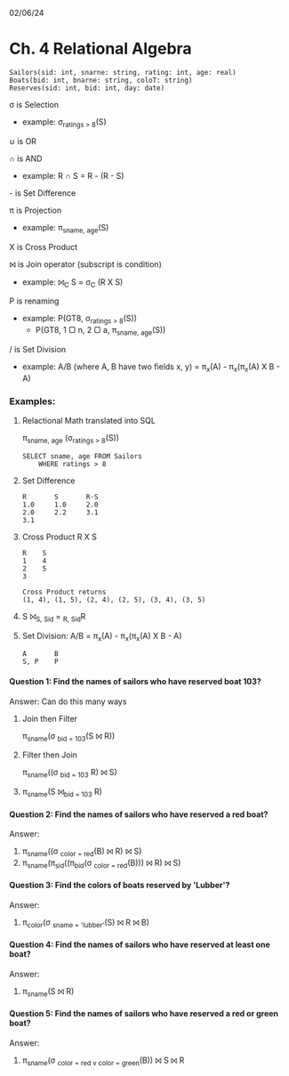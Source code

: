 02/06/24
# Ch. 4 Relational Algebra
```
Sailors(sid: int, snarne: string, rating: int, age: real) 
Boats(bid: int, bnarne: string, coloT: string)
Reserves(sid: int, bid: int, day: date)
```

σ is Selection
- example: σ<sub>ratings > 8</sub>(S)
  
∪ is OR

∩ is AND
- example: R ∩ S = R - (R - S)

\- is Set Difference

π is Projection
- example: π<sub>sname, age</sub>(S)

X is Cross Product
  
⨝ is Join operator (subscript is condition)
-  example: ⨝<sub>C</sub> S = σ<sub>C</sub> (R X S)

P is renaming
- example: P(GT8, σ<sub>ratings > 8</sub>(S)) 
  - P(GT8, 1 ▢ n, 2 ▢ a, π<sub>sname, age</sub>(S))

/ is Set Division
- example: A/B (where A, B have two fields x, y) =  π<sub>x</sub>(A) - π<sub>x</sub>(π<sub>x</sub>(A) X B - A)

### Examples:
1. Relactional Math translated into SQL
   
    π<sub>sname, age</sub> (σ<sub>ratings > 8</sub>(S))
    ```
    SELECT sname, age FROM Sailors 
        WHERE ratings > 8
    ```
2. Set Difference
    ``` 
    R       S       R-S
    1.0     1.0     2.0
    2.0     2.2     3.1
    3.1
    ```
3. Cross Product R X S
   ```
   R    S   
   1    4
   2    5
   3

   Cross Product returns 
   (1, 4), (1, 5), (2, 4), (2, 5), (3, 4), (3, 5)
   ```
4. S ⨝<sub>S, Sid</sub> = <sub>R, Sid</sub>R

5. Set Division: A/B = π<sub>x</sub>(A) - π<sub>x</sub>(π<sub>x</sub>(A) X B - A)
    ```
    A       B
    S, P    P
    ```

#### Question 1: Find the names of sailors who have reserved boat 103?
Answer: Can do this many ways
1. Join then Filter
   
   π<sub>sname</sub>(σ <sub>bid = 103</sub>(S ⨝ R))
2. Filter then Join
   
   π<sub>sname</sub>((σ <sub>bid = 103</sub> R) ⨝ S)
3. 
   π<sub>sname</sub>(S ⨝<sub>bid = 103</sub> R)

#### Question 2: Find the names of sailors who have reserved a red boat?
Answer:

1. π<sub>sname</sub>((σ <sub>color = red</sub>(B) ⨝ R) ⨝ S)
2. π<sub>sname</sub>(π<sub>sid</sub>((π<sub>bid</sub>(σ <sub>color = red</sub>(B))) ⨝ R) ⨝ S)

#### Question 3: Find the colors of boats reserved by 'Lubber'?
Answer:

1. π<sub>color</sub>(σ <sub>sname = 'lubber'</sub>(S) ⨝ R ⨝ B)

#### Question 4: Find the names of sailors who have reserved at least one boat?
Answer:

1. π<sub>sname</sub>(S ⨝ R)

#### Question 5: Find the names of sailors who have reserved a red or green  boat?
Answer:

1. π<sub>sname</sub>(σ <sub>color = red v color = green</sub>(B)) ⨝ S ⨝ R